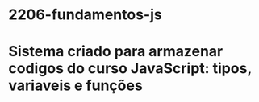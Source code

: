 # 2206-fundamentos-js
<h1> Sistema criado para armazenar codigos do curso JavaScript: tipos, variaveis e funções </h1>
